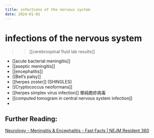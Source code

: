 ```yaml
---
title: infections of the nervous system
date: 2024-01-01
---
```

# infections of the nervous system

>> [[cerebrospinal fluid lab results]]

- [[acute bacterial meningitis]]
- [[aseptic meningitis]]
- [[encephalitis]]
- [[Bell’s palsy]]
- [[herpes zoster]] (SHINGLES)
- [[Cryptococcus neoformans]]
- [[herpes simplex virus infection]] 單純皰疹病毒
- [[computed tomogram in central nervous system infection]]
- 
## Further Reading:
[Neurology - Meningitis & Encephalitis - Fast Facts | NEJM Resident 360](https://resident360.nejm.org/rotation-prep/neurology/cns-infection/fast-facts)
